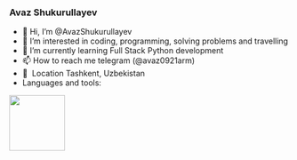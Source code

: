 ### Avaz Shukurullayev
- 👋 Hi, I’m @AvazShukurullayev
- 👀 I’m interested in coding, programming, solving problems and travelling
- 🌱 I’m currently learning Full Stack Python development
- 📫 How to reach me telegram (@avaz0921arm)
- 📍&nbsp; Location Tashkent, Uzbekistan
- Languages and tools: 
<div><code><img src="https://www.freepnglogos.com/uploads/html5-logo-png/html5-logo-devextreme-multi-purpose-controls-html-javascript-3.png" width="100"></code></div>
